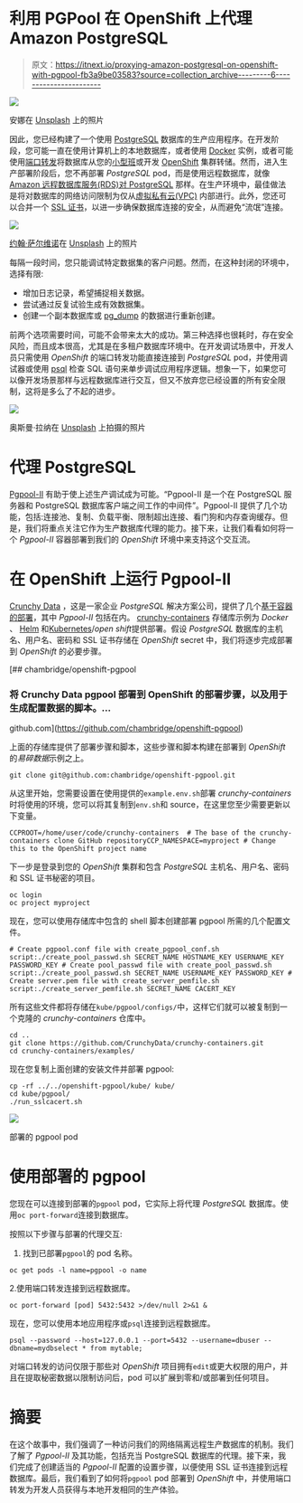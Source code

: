 # 利用 PGPool 在 OpenShift 上代理 Amazon PostgreSQL

> 原文：<https://itnext.io/proxying-amazon-postgresql-on-openshift-with-pgpool-fb3a9be03583?source=collection_archive---------6----------------------->

![](img/2c4e672ebef0bdbaf3fd8b84004792c9.png)

安娜在 [Unsplash](https://unsplash.com?utm_source=medium&utm_medium=referral) 上的照片

因此，您已经构建了一个使用 [PostgreSQL](https://www.postgresql.org/) 数据库的生产应用程序。在开发阶段，您可能一直在使用计算机上的本地数据库，或者使用 [Docker](https://hub.docker.com/_/postgres) 实例，或者可能使用[端口转发](https://docs.openshift.com/container-platform/4.1/nodes/containers/nodes-containers-port-forwarding.html)将数据库从您的[小型班](https://www.okd.io/minishift/)或开发 [OpenShift](https://www.openshift.com/) 集群转储。然而，进入生产部署阶段后，您不再部署 *PostgreSQL* pod，而是使用远程数据库，就像 [Amazon 远程数据库服务(RDS)对 PostgreSQL](https://aws.amazon.com/rds/postgresql/) 那样。在生产环境中，最佳做法是将对数据库的网络访问限制为仅从[虚拟私有云(VPC)](https://aws.amazon.com/vpc/) 内部进行。此外，您还可以合并一个 [SSL 证书](https://docs.aws.amazon.com/AmazonRDS/latest/UserGuide/UsingWithRDS.SSL.html)，以进一步确保数据库连接的安全，从而避免“流氓”连接。

![](img/a9ea8f52bb27749343a07b8ba62f9b5c.png)

[约翰·萨尔维诺](https://unsplash.com/@jsalvino?utm_source=medium&utm_medium=referral)在 [Unsplash](https://unsplash.com?utm_source=medium&utm_medium=referral) 上的照片

每隔一段时间，您只能调试特定数据集的客户问题。然而，在这种封闭的环境中，选择有限:

*   增加日志记录，希望捕捉相关数据。
*   尝试通过反复试验生成有效数据集。
*   创建一个副本数据库或 [pg_dump](https://www.postgresql.org/docs/10/app-pgdump.html) 的数据进行重新创建。

前两个选项需要时间，可能不会带来太大的成功。第三种选择也很耗时，存在安全风险，而且成本很高，尤其是在多租户数据库环境中。在开发调试场景中，开发人员只需使用 *OpenShift* 的端口转发功能直接连接到 *PostgreSQL* pod，并使用调试器或使用 [psql](https://www.postgresql.org/docs/9.3/app-psql.html) 检查 SQL 语句来单步调试应用程序逻辑。想象一下，如果您可以像开发场景那样与远程数据库进行交互，但又不放弃您已经设置的所有安全限制，这将是多么了不起的进步。

![](img/6c8a77d16b5cb014e364446a243715db.png)

奥斯曼·拉纳在 [Unsplash](https://unsplash.com?utm_source=medium&utm_medium=referral) 上拍摄的照片

# 代理 PostgreSQL

[Pgpool-II](https://www.pgpool.net/mediawiki/index.php/Main_Page) 有助于使上述生产调试成为可能。“Pgpool-II 是一个在 PostgreSQL 服务器和 PostgreSQL 数据库客户端之间工作的中间件”。Pgpool-II 提供了几个功能，包括:连接池、复制、负载平衡、限制超出连接、看门狗和内存查询缓存。但是，我们将重点关注它作为生产数据库代理的能力。接下来，让我们看看如何将一个 *Pgpool-II* 容器部署到我们的 *OpenShift* 环境中来支持这个交互流。

# 在 OpenShift 上运行 Pgpool-II

[Crunchy Data](https://www.crunchydata.com/) ，这是一家企业 *PostgreSQL* 解决方案公司，提供了几个[基于容器的部署](https://crunchydata.github.io/crunchy-containers/stable/)，其中 *Pgpool-II* 包括在内。 [crunchy-containers](https://github.com/CrunchyData/crunchy-containers) 存储库示例为 *Docker* 、 [Helm](https://helm.sh/) 和[Kubernetes](https://kubernetes.io/)/*open shift*提供部署。假设 *PostgreSQL* 数据库的主机名、用户名、密码和 SSL 证书存储在 *OpenShift* secret 中，我们将逐步完成部署到 *OpenShift* 的必要步骤。

[](https://github.com/chambridge/openshift-pgpool) [## chambridge/openshift-pgpool

### 将 Crunchy Data pgpool 部署到 OpenShift 的部署步骤，以及用于生成配置数据的脚本。…

github.com](https://github.com/chambridge/openshift-pgpool) 

上面的存储库提供了部署步骤和脚本，这些步骤和脚本构建在部署到 *OpenShift* 的*易碎数据*示例之上。

```
git clone git@github.com:chambridge/openshift-pgpool.git
```

从这里开始，您需要设置在使用提供的`example.env.sh`部署 *crunchy-containers* 时将使用的环境，您可以将其复制到`env.sh`和 source，在这里您至少需要更新以下变量。

```
CCPROOT=/home/user/code/crunchy-containers  # The base of the crunchy-containers clone GitHub repositoryCCP_NAMESPACE=myproject # Change this to the OpenShift project name
```

下一步是登录到您的 *OpenShift* 集群和包含 *PostgreSQL* 主机名、用户名、密码和 SSL 证书秘密的项目。

```
oc login
oc project myproject
```

现在，您可以使用存储库中包含的 shell 脚本创建部署 pgpool 所需的几个配置文件。

```
# Create pgpool.conf file with create_pgpool_conf.sh script:./create_pool_passwd.sh SECRET_NAME HOSTNAME_KEY USERNAME_KEY PASSWORD_KEY # Create pool_passwd file with create_pool_passwd.sh script:./create_pool_passwd.sh SECRET_NAME USERNAME_KEY PASSWORD_KEY # Create server.pem file with create_server_pemfile.sh script:./create_server_pemfile.sh SECRET_NAME CACERT_KEY
```

所有这些文件都将存储在`kube/pgpool/configs/`中，这样它们就可以被复制到一个克隆的 *crunchy-containers* 仓库中。

```
cd ..
git clone https://github.com/CrunchyData/crunchy-containers.git
cd crunchy-containers/examples/
```

现在您复制上面创建的安装文件并部署 pgpool:

```
cp -rf ../../openshift-pgpool/kube/ kube/
cd kube/pgpool/
./run_sslcacert.sh
```

![](img/72945afb9ae89c1b6789f94693bfc763.png)

部署的 pgpool pod

# 使用部署的 pgpool

您现在可以连接到部署的`pgpool` pod，它实际上将代理 *PostgreSQL* 数据库。使用`oc port-forward`连接到数据库。

按照以下步骤与部署的代理交互:

1.  找到已部署`pgpool`的 pod 名称。

```
oc get pods -l name=pgpool -o name 
```

2.使用端口转发连接到远程数据库。

```
oc port-forward [pod] 5432:5432 >/dev/null 2>&1 &
```

现在，您可以使用本地应用程序或`psql`连接到远程数据库。

```
psql --password --host=127.0.0.1 --port=5432 --username=dbuser --dbname=mydbselect * from mytable;
```

对端口转发的访问仅限于那些对 *OpenShift* 项目拥有`edit`或更大权限的用户，并且在提取秘密数据以限制访问后，pod 可以扩展到零和/或部署到任何项目。

# 摘要

在这个故事中，我们强调了一种访问我们的网络隔离远程生产数据库的机制。我们了解了 *Pgpool-II* 及其功能，包括充当 PostgreSQL 数据库的代理。接下来，我们完成了创建适当的 *Pgpool-II* 配置的设置步骤，以便使用 SSL 证书连接到远程数据库。最后，我们看到了如何将`pgpool` pod 部署到 *OpenShift* 中，并使用端口转发为开发人员获得与本地开发相同的生产体验。